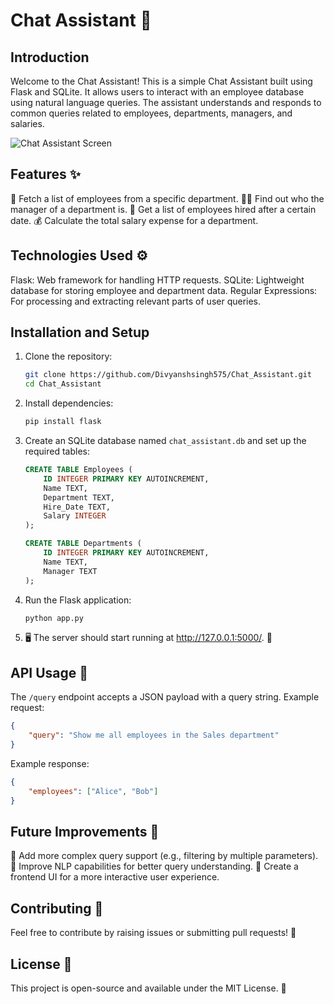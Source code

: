 # Chat Assistant 🤖


## Introduction
Welcome to the Chat Assistant! This is a simple Chat Assistant built using Flask and SQLite. It allows users to interact with an employee database using natural language queries. The assistant understands and responds to common queries related to employees, departments, managers, and salaries.

![Chat Assistant Screen](assets/Forntpage.png)

## Features ✨
💼 Fetch a list of employees from a specific department.
👩‍💼 Find out who the manager of a department is.
📅 Get a list of employees hired after a certain date.
💰 Calculate the total salary expense for a department.
## Technologies Used ⚙️
Flask: Web framework for handling HTTP requests.
SQLite: Lightweight database for storing employee and department data.
Regular Expressions: For processing and extracting relevant parts of user queries.
## Installation and Setup
1. Clone the repository:
   ```sh
   git clone https://github.com/Divyanshsingh575/Chat_Assistant.git
   cd Chat_Assistant
   ```
2. Install dependencies:
   ```sh
   pip install flask
   ```
3. Create an SQLite database named `chat_assistant.db` and set up the required tables:
   ```sql
   CREATE TABLE Employees (
       ID INTEGER PRIMARY KEY AUTOINCREMENT,
       Name TEXT,
       Department TEXT,
       Hire_Date TEXT,
       Salary INTEGER
   );
   
   CREATE TABLE Departments (
       ID INTEGER PRIMARY KEY AUTOINCREMENT,
       Name TEXT,
       Manager TEXT
   );
   ```
4. Run the Flask application:
   ```sh
   python app.py
   ```
5. 🖥️ The server should start running at http://127.0.0.1:5000/. 🎉

## API Usage 🔧
The `/query` endpoint accepts a JSON payload with a query string. Example request:
```json
{
    "query": "Show me all employees in the Sales department"
}
```
Example response:
```json
{
    "employees": ["Alice", "Bob"]
}
```

## Future Improvements 🌱
🧠 Add more complex query support (e.g., filtering by multiple parameters).
🤖 Improve NLP capabilities for better query understanding.
🎨 Create a frontend UI for a more interactive user experience.

## Contributing 🤝
Feel free to contribute by raising issues or submitting pull requests! 🙌

## License 📜
This project is open-source and available under the MIT License. 🎉
